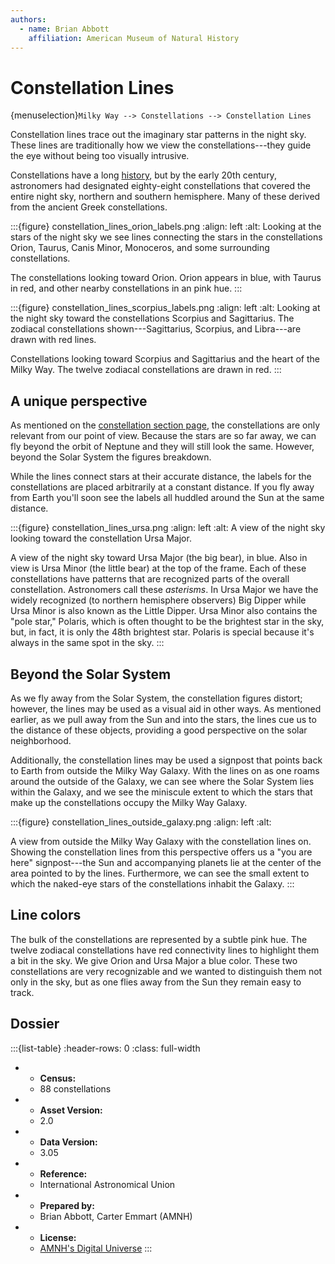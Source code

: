 ```yaml
---
authors:
  - name: Brian Abbott
    affiliation: American Museum of Natural History
---
```



# Constellation Lines

{menuselection}`Milky Way --> Constellations --> Constellation Lines`


Constellation lines trace out the imaginary star patterns in the night sky. These lines are traditionally how we view the constellations---they guide the eye without being too visually intrusive.

Constellations have a long [history](../index), but by the early 20th century, astronomers had designated eighty-eight constellations that covered the entire night sky, northern and southern hemisphere. Many of these derived from the ancient Greek constellations.


:::{figure} constellation_lines_orion_labels.png
:align: left
:alt: Looking at the stars of the night sky we see lines connecting the stars in the constellations Orion, Taurus, Canis Minor, Monoceros, and some surrounding constellations.

The constellations looking toward Orion. Orion appears in blue, with Taurus in red, and other nearby constellations in an pink hue.
:::



:::{figure} constellation_lines_scorpius_labels.png
:align: left
:alt: Looking at the night sky toward the constellations Scorpius and Sagittarius. The zodiacal constellations shown---Sagittarius, Scorpius, and Libra---are drawn with red lines.

Constellations looking toward Scorpius and Sagittarius and the heart of the Milky Way. The twelve zodiacal constellations are drawn in red.
:::




## A unique perspective

As mentioned on the [constellation section page](../index), the constellations are only relevant from our point of view. Because the stars are so far away, we can fly beyond the orbit of Neptune and they will still look the same. However, beyond the Solar System the figures breakdown.

While the lines connect stars at their accurate distance, the labels for the constellations are placed arbitrarily at a constant distance. If you fly away from Earth you'll soon see the labels all huddled around the Sun at the same distance.


:::{figure} constellation_lines_ursa.png
:align: left
:alt: A view of the night sky looking toward the constellation Ursa Major.

A view of the night sky toward Ursa Major (the big bear), in blue. Also in view is Ursa Minor (the little bear) at the top of the frame. Each of these constellations have patterns that are recognized parts of the overall constellation. Astronomers call these *asterisms*. In Ursa Major we have the widely recognized (to northern hemisphere observers) Big Dipper while Ursa Minor is also known as the Little Dipper. Ursa Minor also contains the "pole star," Polaris, which is often thought to be the brightest star in the sky, but, in fact, it is only the 48th brightest star. Polaris is special because it's always in the same spot in the sky.
:::



## Beyond the Solar System

As we fly away from the Solar System, the constellation figures distort; however, the lines may be used as a visual aid in other ways. As mentioned earlier, as we pull away from the Sun and into the stars, the lines cue us to the distance of these objects, providing a good perspective on the solar neighborhood. 

Additionally, the constellation lines may be used a signpost that points back to Earth from outside the Milky Way Galaxy. With the lines on as one roams around the outside of the Galaxy, we can see where the Solar System lies within the Galaxy, and we see the miniscule extent to which the stars that make up the constellations occupy the Milky Way Galaxy.


:::{figure} constellation_lines_outside_galaxy.png
:align: left
:alt: 

A view from outside the Milky Way Galaxy with the constellation lines on. Showing the constellation lines from this perspective offers us a "you are here" signpost---the Sun and accompanying planets lie at the center of the area pointed to by the lines. Furthermore, we can see the small extent to which the naked-eye stars of the constellations inhabit the Galaxy.
:::


## Line colors

The bulk of the constellations are represented by a subtle pink hue. The twelve zodiacal constellations have red connectivity lines to highlight them a bit in the sky. We give Orion and Ursa Major a blue color. These two constellations are very recognizable and we wanted to distinguish them not only in the sky, but as one flies away from the Sun they remain easy to track.




## Dossier
:::{list-table}
:header-rows: 0
:class: full-width

* - **Census:**
  - 88 constellations
* - **Asset Version:**
  - 2.0
* - **Data Version:**
  - 3.05 
* - **Reference:**
  - International Astronomical Union
* - **Prepared by:**
  - Brian Abbott, Carter Emmart (AMNH)
* - **License:**
  - [AMNH's Digital Universe](https://www.amnh.org/research/hayden-planetarium/digital-universe/download/digital-universe-license)
:::